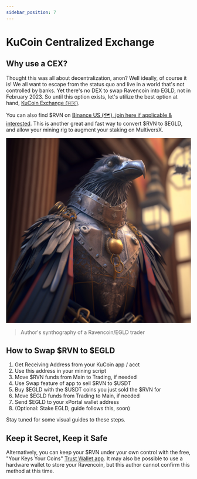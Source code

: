 ```yaml
---
sidebar_position: 7
---
```


# KuCoin Centralized Exchange

## Why use a CEX?

Thought this was all about decentralization, anon? Well ideally, of course it is! We all want to escape from the status quo and live in a world that's not controlled by banks. Yet there's no DEX to swap Ravencoin into EGLD, not in February 2023. So until this option exists, let's utilize the best option at hand, [KuCoin Exchange \(🇭🇰\)](https://www.kucoin.com/ucenter/signup?rcode=r3JHB3C&lang=en_US&utm_source=friendInvite).

You can also find $RVN on [Binance US \(🗺️\), join here if applicable & interested](https://accounts.binance.us/en/register?ref=52116724). This is another great and fast way to convert $RVN to $EGLD, and allow your mining rig to augment your staking on MultiversX.


![Baron Ravencoin](./baron-rvn.jpg)
> Author's synthography of a Ravencoin/EGLD trader

## How to Swap $RVN to $EGLD
1. Get Receiving Address from your KuCoin app / acct
2. Use this address in your mining script
3. Move $RVN funds from Main to Trading, if needed 
4. Use Swap feature of app to sell $RVN to $USDT
5. Buy $EGLD with the $USDT coins you just sold the $RVN for
5. Move $EGLD funds from Trading to Main, if needed
6. Send $EGLD to your xPortal wallet address
7. (Optional: Stake EGLD, guide follows this, soon)

Stay tuned for some visual guides to these steps.


## Keep it Secret, Keep it Safe

Alternatively, you can keep your $RVN under your own control with the free, "Your Keys Your Coins" [Trust Wallet app](https://trustwallet.com). It may also be possible to use a hardware wallet to store your Ravencoin, but this author cannot confirm this method at this time.